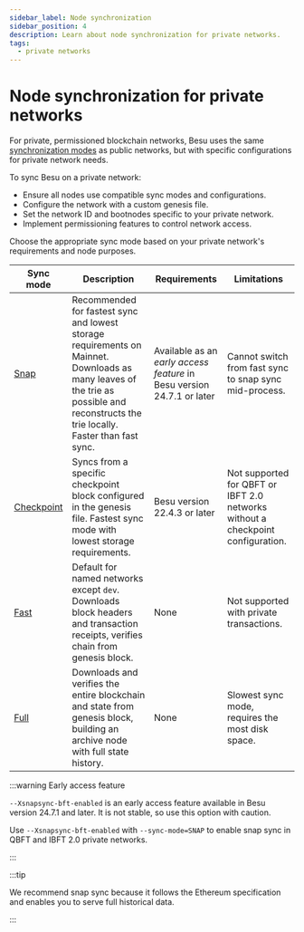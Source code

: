 ```yaml
---
sidebar_label: Node synchronization
sidebar_position: 4
description: Learn about node synchronization for private networks.
tags:
  - private networks
---
```


# Node synchronization for private networks

For private, permissioned blockchain networks, Besu uses the same [synchronization 
modes](/public-networks/concepts/node-sync.md) as public networks, but with specific configurations for private network needs.

To sync Besu on a private network:

- Ensure all nodes use compatible sync modes and configurations.
- Configure the network with a custom genesis file.
- Set the network ID and bootnodes specific to your private network.
- Implement permissioning features to control network access.

Choose the appropriate sync mode based on your private network's requirements and node purposes.

| Sync mode | Description | Requirements | Limitations |
|-----------|-------------|--------------|-------------|
| [Snap](../../public-networks/concepts/node-sync.md#snap-synchronization) | Recommended for fastest sync and lowest storage requirements on Mainnet. Downloads as many leaves of the trie as possible and reconstructs the trie locally. Faster than fast sync. | Available as an _early access feature_ in Besu version 24.7.1 or later | Cannot switch from fast sync to snap sync mid-process. |
| [Checkpoint](../../public-networks/concepts/node-sync.md#checkpoint-synchronization) | Syncs from a specific checkpoint block configured in the genesis file. Fastest sync mode with lowest storage requirements. | Besu version 22.4.3 or later | Not supported for QBFT or IBFT 2.0 networks without a checkpoint configuration. |
| [Fast](../../public-networks/concepts/node-sync.md#fast-synchronization) |Default for named networks except `dev`. Downloads block headers and transaction receipts, verifies chain from genesis block. | None | Not supported with private transactions. |
| [Full](../../public-networks/concepts/node-sync.md#run-an-archive-node) | Downloads and verifies the entire blockchain and state from genesis block, building an archive node with full state history. | None | Slowest sync mode, requires the most disk space. |

:::warning Early access feature 

`--Xsnapsync-bft-enabled` is an early access feature available in Besu version 24.7.1 and later.
It is not stable, so use this option with caution.

Use `--Xsnapsync-bft-enabled` with `--sync-mode=SNAP` to enable snap sync in QBFT and IBFT 2.0 private networks.

:::

:::tip

We recommend snap sync because it follows the Ethereum specification and enables you to serve full historical data.

:::

